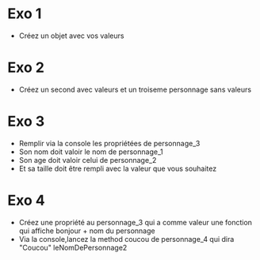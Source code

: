 # Exo 1 
- Créez un objet avec vos valeurs


# Exo 2 
- Créez un second avec valeurs et un troiseme personnage sans valeurs


# Exo 3
- Remplir via la console les propriétées de personnage_3
- Son nom doit valoir le nom de personnage_1
- Son age doit valoir celui de personnage_2
- Et sa taille doit être rempli avec la valeur que vous souhaitez


# Exo 4
- Créez une propriété au personnage_3 qui a comme valeur une fonction qui affiche bonjour + nom du personnage
- Via la console,lancez la method coucou de personnage_4 qui dira "Coucou" leNomDePersonnage2